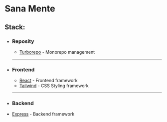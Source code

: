 # Sana Mente

## Stack:
- ### Reposity
  - [Turborepo](https://turbo.build/repo) - Monorepo management

  ---
- ### Frontend
  - [React](https://reactjs.org/) - Frontend framework
  - [Tailwind](https://tailwindcss.com/) - CSS Styling framework
  ---
- ### Backend
- [Express](https://expressjs.com/) - Backend framework